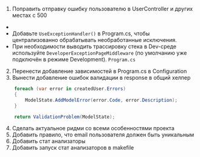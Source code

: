 1. Поправить отправку ошибку пользователю в UserController и других местах с 500
* 
* Добавьте `UseExceptionHandler()` в Program.cs, чтобы централизованно обрабатывать необработанные исключения.
* При необходимости выводить трассировку стека в Dev-среде используйте `DeveloperExceptionPageMiddleware` (по умолчанию уже подключён в режиме Development). `Program.cs`

2. Перенести добавление зависимостей в Program.cs в Configuration
3. Вынести добавление ошибок валидации в response в общий хелпер
```c#
    foreach (var error in createdUser.Errors)
    {
        ModelState.AddModelError(error.Code, error.Description);
    }

    return ValidationProblem(ModelState);
```
4. Сделать актуальное ридми со всеми особенностями проекта
5. Добавить правило, что email пользователя должен быть уникальным
6. Добавить стат анализаторы
   <PackageReference Include="Microsoft.CodeAnalysis.Analyzers" Version="3.3.4" />
   <PackageReference Include="Microsoft.CodeAnalysis.NetAnalyzers" Version="8.0.0" />
7. Добавить запуск стат анализаторов в makefile
